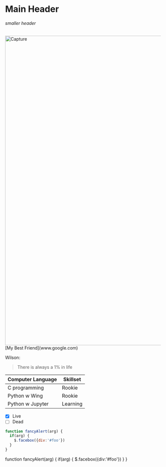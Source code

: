 # **Main Header**

###### *smaller header*


<img width="999" alt="Capture" src="https://user-images.githubusercontent.com/77041247/103737466-436e8900-502d-11eb-927f-4c5a56315239.PNG">
[My Best Friend](www.google.com)

Wilson:
>There is always a 1% in life


Computer Language| Skillset
-----------------| -------------
C programming    | Rookie
Python w Wing    | Rookie
Python w Jupyter | Learning


- [x] Live
- [ ] Dead

```javascript
function fancyAlert(arg) {
  if(arg) {
    $.facebox({div:'#foo'})
  }
}
```


   function fancyAlert(arg) {
      if(arg) {
        $.facebox({div:'#foo'})
      }
    }
